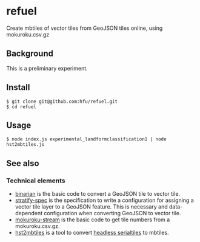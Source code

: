 # refuel
Create mbtiles of vector tiles from GeoJSON tiles online, using mokuroku.csv.gz

## Background
This is a preliminary experiment. 

## Install
```console
$ git clone git@github.com:hfu/refuel.git
$ cd refuel
```

## Usage
```console
$ node index.js experimental_landformclassification1 | node hst2mbtiles.js
```

## See also
### Technical elements
- [binarian](https://github.com/hfu/binarian) is the basic code to convert a GeoJSON tile to vector tile.
- [stratify-spec](https://github.com/hfu/stratify-spec) is the specification to write a configuration for assigning a vector tile layer to a GeoJSON feature. This is necessary and data-dependent configuration when converting GeoJSON to vector tile.
- [mokuroku-stream](https://github.com/hfu/mokuroku-stream) is the basic code to get tile numbers from a mokuroku.csv.gz.
- [hst2mbtiles](https://github.com/hfu/hst2mbtiles) is a tool to convert [headless serialtiles](https://github.com/hfu/headless-serialtiles-spec) to mbtiles.
